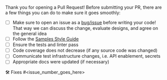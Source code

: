 Thank you for opening a Pull Request! Before submitting your PR, there are a few things you can do to make sure it goes smoothly:
- [ ] Make sure to open an issue as a [bug/issue](https://github.com/googleapis/llama-index-spanner-python/issues/new/choose) before writing your code!  That way we can discuss the change, evaluate designs, and agree on the general idea
- [ ] Follow the [Samples Style Guide](https://googlecloudplatform.github.io/samples-style-guide/)
- [ ] Ensure the tests and linter pass
- [ ] Code coverage does not decrease (if any source code was changed)
- [ ] Communicate test infrastructure changes, i.e. API enablement, secrets
- [ ] Appropriate docs were updated (if necessary)

🛠️ Fixes #<issue_number_goes_here>